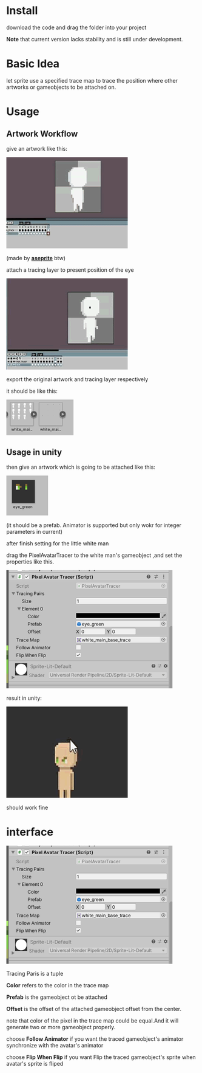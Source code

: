# Install

download the code and drag the folder into your project

**Note** that current version lacks stability and is still under development.

# Basic Idea

let sprite use a specified trace map to trace the position where other artworks or gameobjects to be attached on.

# Usage

## Artwork Workflow
give an artwork like this:

![图片1](pages/Tracer1.gif)

(made by [**aseprite**](https://github.com/aseprite/aseprite) btw)


attach a tracing layer to present position of the eye

![图片2](pages/Tracer2.gif)

export the original artwork and tracing layer respectively

it should be like this:

![图片3](pages/Tracer3.png)

## Usage in unity

then give an artwork which is going to be attached like this:

![图片4](pages/eye.png)

(it should be a prefab. Animator is supported but only wokr for integer parameters in current)


after finish setting for the little white man

drag the PixelAvatarTracer to the white man's gameobject ,and set the properties like this.

![图片5](pages/como.png)


result in unity:

![图片6](pages/TracerFinal.gif)


should work fine

# interface

![图片5](pages/como.png)

Tracing Paris is a tuple 


**Color** refers to the color in the trace map

**Prefab** is the gameobject ot be attached

**Offset** is the offset of the attached gameobject offset from the center.

note that color of the pixel in the trace map could be equal.And it will generate two or more gameobject properly.

choose **Follow Animator** if you want the traced gameobject's animator synchronize with the avatar's animator  

choose **Flip When Flip** if you want Flip the traced gameobject's sprite when avatar's sprite is fliped





